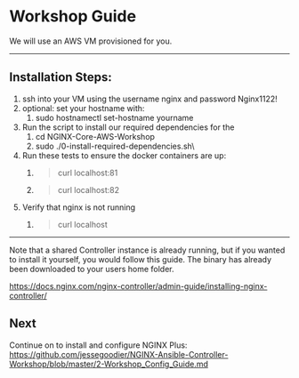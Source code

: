 # Workshop Guide

We will use an AWS VM provisioned for you. 

---

## Installation Steps:

  1. ssh into your VM using the username nginx and password Nginx1122!
  2. optional: set your hostname with: 
     1. sudo hostnamectl set-hostname yourname 
  3. Run the script to install our required dependencies for the 
     1. cd NGINX-Core-AWS-Workshop
     2. sudo ./0-install-required-dependencies.sh\
  4. Run these tests to ensure the docker containers are up:
     1. >curl localhost:81
     2. >curl localhost:82
  5. Verify that nginx is not running
     1. >curl localhost

---

Note that a shared Controller instance is already running, but if you wanted to install it yourself, you would follow this guide. The binary has already been downloaded to your users home folder.

<https://docs.nginx.com/nginx-controller/admin-guide/installing-nginx-controller/>

## Next

Continue on to install and configure NGINX Plus:
<https://github.com/jessegoodier/NGINX-Ansible-Controller-Workshop/blob/master/2-Workshop_Config_Guide.md>
